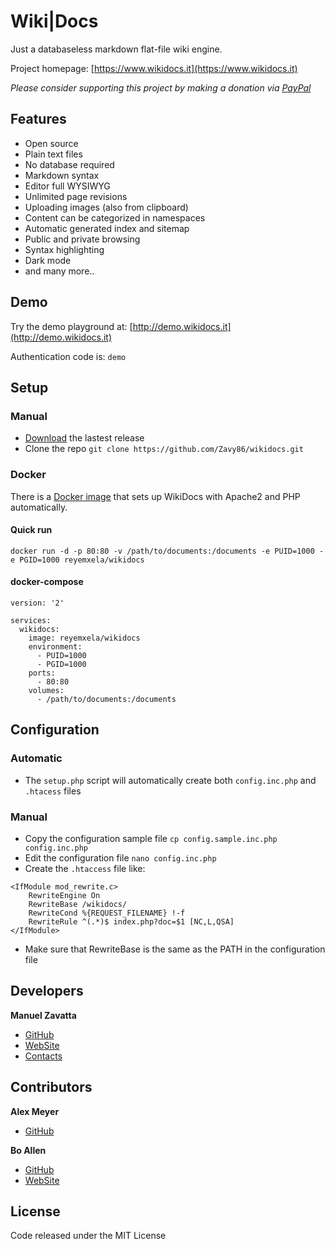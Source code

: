 # Wiki|Docs
Just a databaseless markdown flat-file wiki engine.

Project homepage: [https://www.wikidocs.it](https://www.wikidocs.it)

*Please consider supporting this project by making a donation via [PayPal](https://www.paypal.me/zavy86)*

## Features
- Open source
- Plain text files
- No database required
- Markdown syntax
- Editor full WYSIWYG
- Unlimited page revisions
- Uploading images (also from clipboard)
- Content can be categorized in namespaces
- Automatic generated index and sitemap
- Public and private browsing
- Syntax highlighting
- Dark mode
- and many more..

## Demo
Try the demo playground at: [http://demo.wikidocs.it](http://demo.wikidocs.it)

Authentication code is: `demo`

## Setup
### Manual
- [Download](https://github.com/Zavy86/wikidocs/releases) the lastest release
- Clone the repo `git clone https://github.com/Zavy86/wikidocs.git`

### Docker
There is a [Docker image](https://hub.docker.com/r/reyemxela/wikidocs) that sets up WikiDocs with Apache2 and PHP automatically.
#### Quick run
```
docker run -d -p 80:80 -v /path/to/documents:/documents -e PUID=1000 -e PGID=1000 reyemxela/wikidocs
```
#### docker-compose
```
version: '2'

services:
  wikidocs:
    image: reyemxela/wikidocs
    environment:
      - PUID=1000
      - PGID=1000
    ports:
      - 80:80
    volumes:
      - /path/to/documents:/documents
```

## Configuration

### Automatic
- The `setup.php` script will automatically create both `config.inc.php` and `.htacess` files

### Manual
- Copy the configuration sample file `cp config.sample.inc.php config.inc.php`
- Edit the configuration file `nano config.inc.php`
- Create the `.htaccess` file like:
```
<IfModule mod_rewrite.c>
	RewriteEngine On
	RewriteBase /wikidocs/
	RewriteCond %{REQUEST_FILENAME} !-f
	RewriteRule ^(.*)$ index.php?doc=$1 [NC,L,QSA]
</IfModule>
```
- Make sure that RewriteBase is the same as the PATH in the configuration file

## Developers
**Manuel Zavatta**
- [GitHub](https://github.com/Zavy86)
- [WebSite](http://www.zavy.im)
- [Contacts](mailto://manuel.zavatta@gmail.com)

## Contributors
**Alex Meyer**
- [GitHub](https://github.com/reyemxela)

**Bo Allen**
- [GitHub](https://github.com/bitwisecreative)
- [WebSite](http://www.bitwisecreative.com/)

## License
Code released under the MIT License
